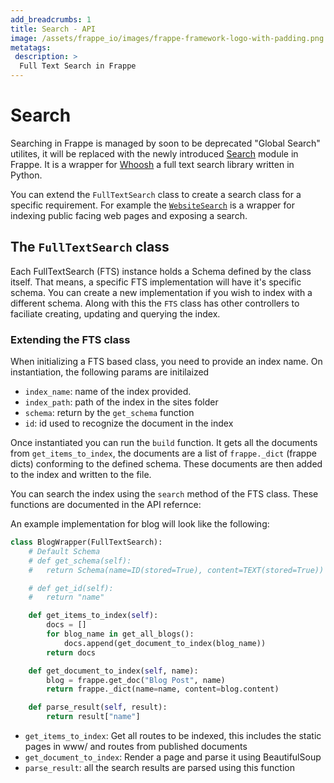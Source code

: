 ```yaml
---
add_breadcrumbs: 1
title: Search - API
image: /assets/frappe_io/images/frappe-framework-logo-with-padding.png
metatags:
 description: >
  Full Text Search in Frappe
---
```


# Search

Searching in Frappe is managed by soon to be deprecated "Global Search" utilites, it will be replaced with the newly introduced [Search](https://github.com/frappe/frappe/blob/develop/frappe/search) module in Frappe. It is a wrapper for [Whoosh](https://pypi.org/project/Whoosh/) a full text search library written in Python.

You can extend the `FullTextSearch` class to create a search class for a specific requirement. For example the [`WebsiteSearch`](https://github.com/frappe/frappe/blob/develop/frappe/search/website_search) is a wrapper for indexing public facing web pages and exposing a search.

## The `FullTextSearch` class

Each FullTextSearch (FTS) instance holds a Schema defined by the class itself. That means, a specific FTS implementation will have it's specific schema. You can create a new implementation if you wish to index with a different schema. Along with this the `FTS` class has other controllers to faciliate creating, updating and querying the index.

### Extending the FTS class

When initializing a FTS based class, you need to provide an index name. On instantiation, the following params are initilaized
- `index_name`: name of the index provided.
- `index_path`: path of the index in the sites folder
- `schema`: return by the `get_schema` function
- `id`: id used to recognize the document in the index

Once instantiated you can run the `build` function. It gets all the documents from `get_items_to_index`, the documents are a list of `frappe._dict` (frappe dicts) conforming to the defined schema. These documents are then added to the index and written to the file.

You can search the index using the `search` method of the FTS class. These functions are documented in the API refernce:

An example implementation for blog will look like the following:

```python
class BlogWrapper(FullTextSearch):
	# Default Schema
	# def get_schema(self):
	# 	return Schema(name=ID(stored=True), content=TEXT(stored=True))

	# def get_id(self):
	# 	return "name"

	def get_items_to_index(self):
		docs = []
		for blog_name in get_all_blogs():
			docs.append(get_document_to_index(blog_name))
		return docs

	def get_document_to_index(self, name):
		blog = frappe.get_doc("Blog Post", name)
		return frappe._dict(name=name, content=blog.content)

	def parse_result(self, result):
		return result["name"]
```

- `get_items_to_index`: Get all routes to be indexed, this includes the static pages in www/ and routes from published documents
- `get_document_to_index`: Render a page and parse it using BeautifulSoup
- `parse_result`: all the search results are parsed using this function
